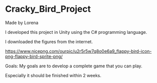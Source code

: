 # Cracky_Bird_Project 
Made by Lorena 

I developed this project in Unity using the C# programming language. 

I downloaded the figures from the internet.

https://www.nicepng.com/ourpic/u2r5r5w7q8o0e6a9_flappy-bird-icon-png-flappy-bird-sprite-png/

Goals:
My goals are to develop a complete game that you can play. 

Especially it should be finished within 2 weeks.
